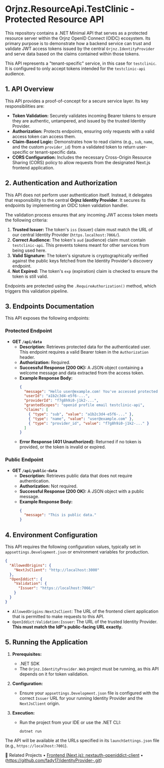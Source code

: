 # Orjnz.ResourceApi.TestClinic - Protected Resource API

This repository contains a .NET  Minimal API that serves as a protected resource server within the Orjnz OpenID Connect (OIDC) ecosystem. Its primary purpose is to demonstrate how a backend service can trust and validate JWT access tokens issued by the central `Orjnz.IdentityProvider` and serve data based on the claims contained within those tokens.

This API represents a "tenant-specific" service, in this case for `testclinic`. It is configured to only accept tokens intended for the `testclinic-api` audience.

## 1. API Overview

This API provides a proof-of-concept for a secure service layer. Its key responsibilities are:

- **Token Validation:** Securely validates incoming Bearer tokens to ensure they are authentic, untampered, and issued by the trusted Identity Provider.
- **Authorization:** Protects endpoints, ensuring only requests with a valid access token can access them.
- **Claim-Based Logic:** Demonstrates how to read claims (e.g., `sub`, `name`, and the custom `provider_id`) from a validated token to return user-specific or tenant-specific data.
- **CORS Configuration:** Includes the necessary Cross-Origin Resource Sharing (CORS) policy to allow requests from the designated Next.js frontend application.

## 2. Authentication and Authorization

This API does not perform user authentication itself. Instead, it delegates that responsibility to the central **Orjnz Identity Provider**. It secures its endpoints by implementing an OIDC token validation handler.

The validation process ensures that any incoming JWT access token meets the following criteria:

1.  **Trusted Issuer:** The token's `iss` (issuer) claim must match the URL of our central Identity Provider (`https.localhost:7066/`).
2.  **Correct Audience:** The token's `aud` (audience) claim must contain `testclinic-api`. This prevents tokens meant for other services from being used here.
3.  **Valid Signature:** The token's signature is cryptographically verified against the public keys fetched from the Identity Provider's discovery endpoint.
4.  **Not Expired:** The token's `exp` (expiration) claim is checked to ensure the token is still valid.

Endpoints are protected using the `.RequireAuthorization()` method, which triggers this validation pipeline.

## 3. Endpoints Documentation

This API exposes the following endpoints:

### Protected Endpoint

-   **GET `/api/data`**
    -   **Description:** Retrieves protected data for the authenticated user. This endpoint requires a valid Bearer token in the `Authorization` header.
    -   **Authorization:** Required.
    -   **Successful Response (200 OK):** A JSON object containing a welcome message and data extracted from the access token.
    -   **Example Response Body:**
        ```json
        {
          "message": "Hello user@example.com! You've accessed protected data.",
          "userId": "a1b2c3d4-e5f6-...",
          "providerId": "f7g8h9i0-j1k2-...",
          "grantedScopes": "openid profile email testclinic-api",
          "claims": [
            { "type": "sub", "value": "a1b2c3d4-e5f6-..." },
            { "type": "name", "value": "user@example.com" },
            { "type": "provider_id", "value": "f7g8h9i0-j1k2-..." }
          ]
        }
        ```
    -   **Error Response (401 Unauthorized):** Returned if no token is provided, or the token is invalid or expired.

### Public Endpoint

-   **GET `/api/public-data`**
    -   **Description:** Retrieves public data that does not require authentication.
    -   **Authorization:** Not required.
    -   **Successful Response (200 OK):** A JSON object with a public message.
    -   **Example Response Body:**
        ```json
        {
          "message": "This is public data."
        }
        ```

## 4. Environment Configuration

This API requires the following configuration values, typically set in `appsettings.Development.json` or environment variables for production.

```json
{
  "AllowedOrigins": {
    "NextJsClient": "http://localhost:3000"
  },
  "OpenIddict": {
    "Validation": {
      "Issuer": "https://localhost:7066/"
    }
  }
}
```

-   `AllowedOrigins:NextJsClient`: The URL of the frontend client application that is permitted to make requests to this API.
-   `OpenIddict:Validation:Issuer`: The URL of the trusted Identity Provider. **This must match the IdP's public-facing URL exactly.**

## 5. Running the Application

1.  **Prerequisites:**
    -   .NET SDK
    -   The `Orjnz.IdentityProvider.Web` project must be running, as this API depends on it for token validation.

2.  **Configuration:**
    -   Ensure your `appsettings.Development.json` file is configured with the correct `Issuer` URL for your running Identity Provider and the `NextJsClient` origin.

3.  **Execution:**
    -   Run the project from your IDE or use the .NET CLI:
        ```bash
        dotnet run
        ```

The API will be available at the URLs specified in its `launchSettings.json` file (e.g., `https://localhost:7001`).

🔗 Related Projects
	•	[Frontend (Next.js): nextauth-openiddict-client](https://github.com/fady17/Frontend-.git)
	•	(https://github.com/fady17/identityProvider-.git)
